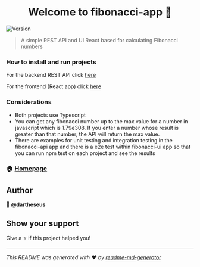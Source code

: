 <h1 align="center">Welcome to fibonacci-app 👋</h1>
<p>
  <img alt="Version" src="https://img.shields.io/badge/version-1.0.0-blue.svg?cacheSeconds=2592000" />
</p>

> A simple REST API and UI React based for calculating Fibonacci numbers

### How to install and run projects

For the backend REST API click [here](https://github.com/dartheseus/fibonacci-app/tree/master/fibonacci-api#readme) 

For the frontend (React app) click [here](https://github.com/dartheseus/fibonacci-app/tree/master/fibonacci-ui#readme) 

### Considerations

- Both projects use Typescript
- You can get any fibonacci number up to the max value for a number in javascript which is 1.79e308. If you enter a number whose result is greater than that number, the API will return the max value.
- There are examples for unit testing and integration testing in the fibonacci-api app and there is a e2e test within fibonacci-ui app so that you can run npm test on each project and see the results

### 🏠 [Homepage](https://github.com/dartheseus/fibonacci-app)

## Author

👤 **@dartheseus**


## Show your support

Give a ⭐️ if this project helped you!

***
_This README was generated with ❤️ by [readme-md-generator](https://github.com/kefranabg/readme-md-generator)_
